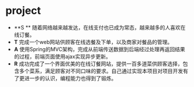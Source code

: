 # project
- **S ** 随着网络越来越发达，在线支付也已成为常态，越来越多的人喜欢在线订餐。
- **T** 完成一个web网站供顾客在线选餐及下单，以及商家对餐品的管理。
- **A** 使用Spring的MVC架构，完成从前端传送数据到后端经过处理再返回结果的过程，前端页面使用ajax实现异步更新。
- **R** 成功完成了一个界面优美的在线订餐网站，提供一百多道菜供顾客选择，包含多个菜系，满足顾客对不同口味的要求。自己通过实现本项目对项目开发有了更进一步的认识，编程能力也得到了锻炼。

